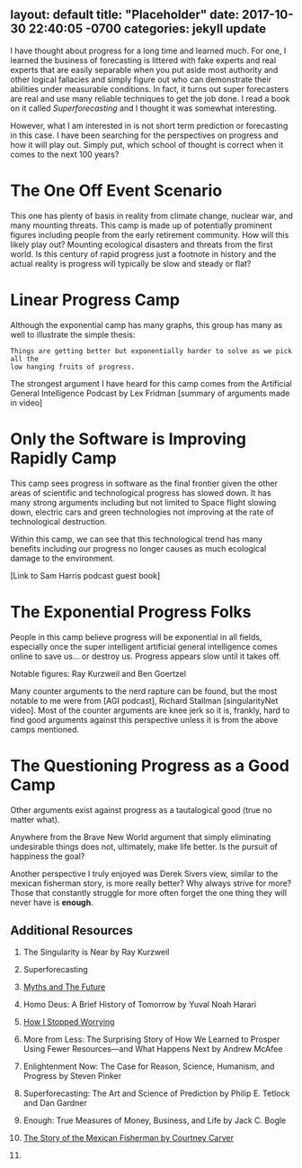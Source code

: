 layout: default
title:  "Placeholder"
date:   2017-10-30 22:40:05 -0700
categories: jekyll update
---

I have thought about progress for a long time and learned much. For one, I
learned the business of forecasting is littered with fake experts
and real experts that are easily separable when you put aside most authority
and other logical fallacies and simply figure out who can demonstrate
their abilities under measurable conditions.
In fact, it turns out super forecasters are real and use many reliable techniques to get
the job done. I read a book on it called _Superforecasting_ and I thought it was
somewhat interesting.

However, what I am interested in is not short term prediction or forecasting in this case.
I have been searching for the perspectives on progress and how it will play out.
Simply put, which school of thought is correct when it comes to the next 100 years?

# The One Off Event Scenario

This one has plenty of basis in reality from climate change, nuclear war, and many
mounting threats. This camp is made up of potentially prominent figures including
people from the early retirement community. How will this likely play out?
Mounting ecological disasters and threats from the first world. Is this century
of rapid progress just a footnote in history and the actual reality is progress
will typically be slow and steady or flat?

# Linear Progress Camp

Although the exponential camp has many graphs, this group has many as well to illustrate
the simple thesis:

    Things are getting better but exponentially harder to solve as we pick all the
    low hanging fruits of progress.


The strongest argument I have heard for this camp comes from the
Artificial General Intelligence Podcast by Lex Fridman
[summary of arguments made in video]

# Only the Software is Improving Rapidly Camp

This camp sees progress in software as the final frontier given the other areas
of scientific and technological progress has slowed down. It has many strong arguments
including but not limited to Space flight slowing down, electric cars and green
technologies not improving at the rate of technological destruction.

Within this camp, we can see that this technological trend has many benefits including
our progress no longer causes as much ecological damage to the environment.

[Link to Sam Harris podcast guest book]

# The Exponential Progress Folks

People in this camp believe progress will be exponential in all fields, especially
once the super intelligent artificial general intelligence comes online to save us...
or destroy us. Progress appears slow until it takes off.

Notable figures: Ray Kurzweil and Ben Goertzel

Many counter arguments to the nerd rapture can be found, but the most notable
to me were from [AGI podcast], Richard Stallman [singularityNet video].
Most of the counter arguments are knee jerk so it is, frankly, hard to find
good arguments against this perspective unless it is from the above camps mentioned.

# The Questioning Progress as a Good Camp

Other arguments exist against progress as a tautalogical good (true no matter what).

Anywhere from the Brave New World argument that simply eliminating undesirable things
does not, ultimately, make life better. Is the pursuit of happiness the goal?

Another perspective I truly enjoyed was Derek Sivers view, similar to the mexican
fisherman story, is more really better? Why always strive for more? Those that
constantly struggle for more often forget the one thing they will never have is
**enough**.

## Additional Resources

1. The Singularity is Near by Ray Kurzweil

2. Superforecasting

3. [Myths and The Future](http://earlyretirementextreme.com/myths-andthe-future.html)

4. Homo Deus: A Brief History of Tomorrow by Yuval Noah Harari

5. [How I Stopped Worrying](https://earlyretirementextreme.com/how-i-learned-to-stop-worrying-and-love-the-end-of-the-world.html)

6. More from Less: The Surprising Story of How We Learned to Prosper Using Fewer Resources―and What Happens Next by Andrew McAfee

7. Enlightenment Now: The Case for Reason, Science, Humanism, and Progress by Steven Pinker

8. Superforecasting: The Art and Science of Prediction by Philip E. Tetlock and Dan Gardner

9. Enough: True Measures of Money, Business, and Life by Jack C. Bogle

10. [The Story of the Mexican Fisherman by Courtney Carver](https://bemorewithless.com/the-story-of-the-mexican-fisherman/)

11.
